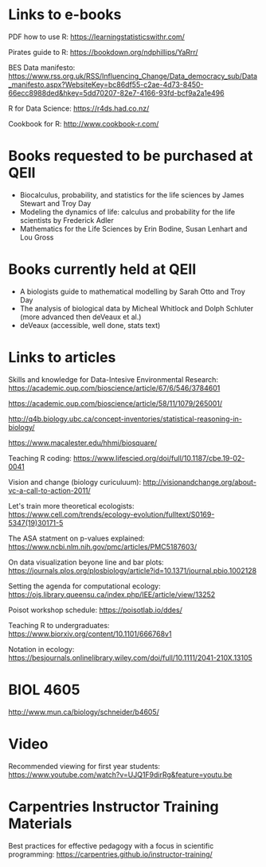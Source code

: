 # Links to e-books
PDF how to use R: https://learningstatisticswithr.com/

Pirates guide to R: https://bookdown.org/ndphillips/YaRrr/

BES Data manifesto: https://www.rss.org.uk/RSS/Influencing_Change/Data_democracy_sub/Data_manifesto.aspx?WebsiteKey=bc86df55-c2ae-4d73-8450-66ecc8988ded&hkey=5dd70207-82e7-4166-93fd-bcf9a2a1e496

R for Data Science: https://r4ds.had.co.nz/

Cookbook for R: http://www.cookbook-r.com/

# Books requested to be purchased at QEII
- Biocalculus, probability, and statistics for the life sciences by James Stewart and Troy Day
- Modeling the dynamics of life: calculus and probability for the life scientists by Frederick Adler
- Mathematics for the Life Sciences by Erin Bodine, Susan Lenhart and Lou Gross

# Books currently held at QEII
- A biologists guide to mathematical modelling by Sarah Otto and Troy Day
- The analysis of biological data by Micheal Whitlock and Dolph Schluter (more advanced then deVeaux et al.)
- deVeaux (accessible, well done, stats text)

# Links to articles
Skills and knowledge for Data-Intesive Environmental Research: https://academic.oup.com/bioscience/article/67/6/546/3784601

https://academic.oup.com/bioscience/article/58/11/1079/265001/

http://q4b.biology.ubc.ca/concept-inventories/statistical-reasoning-in-biology/

https://www.macalester.edu/hhmi/biosquare/

Teaching R coding: https://www.lifescied.org/doi/full/10.1187/cbe.19-02-0041

Vision and change (biology curiculuum): http://visionandchange.org/about-vc-a-call-to-action-2011/

Let's train more theoretical ecologists: https://www.cell.com/trends/ecology-evolution/fulltext/S0169-5347(19)30171-5

The ASA statment on p-values explained: https://www.ncbi.nlm.nih.gov/pmc/articles/PMC5187603/

On data visualization beyone line and bar plots: https://journals.plos.org/plosbiology/article?id=10.1371/journal.pbio.1002128

Setting the agenda for computational ecology: https://ojs.library.queensu.ca/index.php/IEE/article/view/13252

Poisot workshop schedule: https://poisotlab.io/ddes/

Teaching R to undergraduates: https://www.biorxiv.org/content/10.1101/666768v1

Notation in ecology: https://besjournals.onlinelibrary.wiley.com/doi/full/10.1111/2041-210X.13105

# BIOL 4605
http://www.mun.ca/biology/schneider/b4605/

# Video
Recommended viewing for first year students: https://www.youtube.com/watch?v=UJQ1F9dirRg&feature=youtu.be

# Carpentries Instructor Training Materials  
Best practices for effective pedagogy with a focus in scientific programming: https://carpentries.github.io/instructor-training/  

